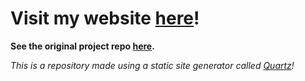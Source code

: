 # Visit my website [here](https://nick-nugat.github.io/coding-notes/)!
**See the original project repo [here](https://github.com/jackyzha0/quartz).**

*This is a repository made using a static site generator called [Quartz](https://quartz.jzhao.xyz/)!*
